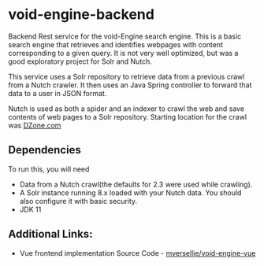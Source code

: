 # void-engine-backend
Backend Rest service for the void-Engine search engine.  This is a basic search engine that retrieves and identifies webpages with content corresponding to a given query.  It is not very well optimized, but was a good exploratory project for Solr and Nutch.

This service uses a Solr repository to retrieve data from a previous crawl from a Nutch crawler.  It then uses an Java Spring controller to forward that data to a user in JSON format.

Nutch is used as both a spider and an indexer to crawl the web and save contents of web pages to a Solr repository.  Starting location for the crawl was [DZone.com](https://dzone.com)


## Dependencies

To run this, you will need 
- Data from a Nutch crawl(the defaults for 2.3 were used while crawling).  
- A Solr instance running 8.x loaded with your Nutch data.  You should also configure it with basic security.
- JDK 11

## Additional Links:

- Vue frontend implementation Source Code - [mversellie/void-engine-vue](https://github.com/mversellie/void-engine-vue)
